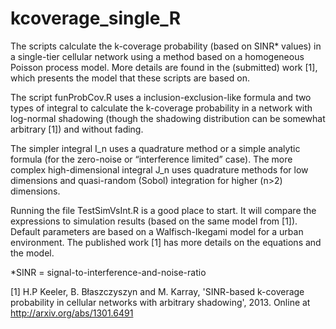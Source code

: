 # kcoverage_single_R

The scripts calculate the k-coverage probability (based on SINR* values) in a single-tier cellular network using a method based on a homogeneous Poisson process model. More details are found in the (submitted) work [1], which presents the model that these scripts are based on.

The script funProbCov.R uses a inclusion-exclusion-like formula and two types of integral to calculate the k-coverage probability in a network with log-normal shadowing (though the shadowing distribution can be somewhat arbitrary [1]) and without fading.

The simpler integral I_n uses a quadrature method or a simple analytic formula (for the zero-noise or “interference limited” case). The more complex high-dimensional integral J_n uses quadrature methods for low dimensions and quasi-random (Sobol) integration for higher (n>2) dimensions.

Running the file TestSimVsInt.R is a good place to start. It will compare the expressions to simulation results (based on the same model from [1]). Default parameters are based on a Walfisch-Ikegami model for a urban environment. The published work [1] has more details on the equations and the model.

*SINR = signal-to-interference-and-noise-ratio

[1] H.P Keeler, B. Błaszczyszyn and M. Karray, 'SINR-based k-coverage probability in cellular networks with arbitrary shadowing', 2013. Online at http://arxiv.org/abs/1301.6491
